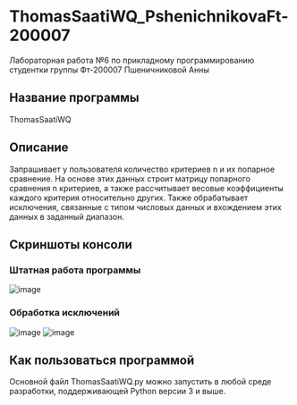# ThomasSaatiWQ_PshenichnikovaFt-200007
Лабораторная работа №6 по прикладному программированию студентки группы Фт-200007 Пшеничниковой Анны
## Название программы
ThomasSaatiWQ
## Описание
Запрашивает у пользователя количество критериев n и их попарное сравнение. На основе этих данных строит матрицу попарного сравнения n критериев, а также рассчитывает весовые коэффициенты каждого критерия относительно других.
Также обрабатывает исключения, связанные с типом числовых данных и вхождением этих данных в заданный диапазон.
## Скриншоты консоли
### Штатная работа программы
![image](https://user-images.githubusercontent.com/73584580/142271799-fa7765ac-76f5-4872-87e4-e1dbbffae743.png)
### Обработка исключений
![image](https://user-images.githubusercontent.com/73584580/142272017-13770390-ba6c-4b5f-bfb0-c36bc2a671f6.png)
![image](https://user-images.githubusercontent.com/73584580/142272154-b320aef1-0970-4ffb-904c-ba4af02867cc.png)
## Как пользоваться программой
Основной файл ThomasSaatiWQ.py можно запустить в любой среде разработки, поддерживающей Python версии 3 и выше.
